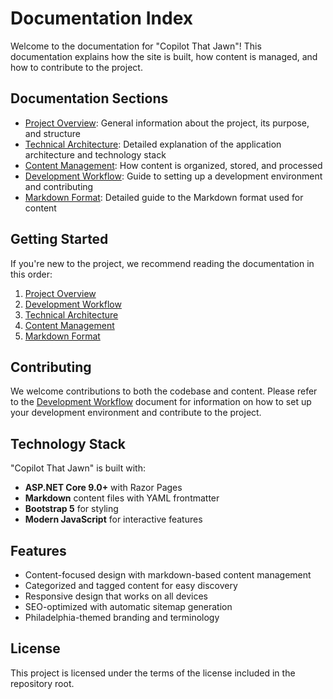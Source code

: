 # Documentation Index

Welcome to the documentation for "Copilot That Jawn"! This documentation explains how the site is built, how content is managed, and how to contribute to the project.

## Documentation Sections

- [Project Overview](overview.md): General information about the project, its purpose, and structure
- [Technical Architecture](technical-architecture.md): Detailed explanation of the application architecture and technology stack
- [Content Management](content-management.md): How content is organized, stored, and processed
- [Development Workflow](development-workflow.md): Guide to setting up a development environment and contributing
- [Markdown Format](markdown-format.md): Detailed guide to the Markdown format used for content

## Getting Started

If you're new to the project, we recommend reading the documentation in this order:

1. [Project Overview](overview.md)
2. [Development Workflow](development-workflow.md)
3. [Technical Architecture](technical-architecture.md)
4. [Content Management](content-management.md)
5. [Markdown Format](markdown-format.md)

## Contributing

We welcome contributions to both the codebase and content. Please refer to the [Development Workflow](development-workflow.md) document for information on how to set up your development environment and contribute to the project.

## Technology Stack

"Copilot That Jawn" is built with:

- **ASP.NET Core 9.0+** with Razor Pages
- **Markdown** content files with YAML frontmatter
- **Bootstrap 5** for styling
- **Modern JavaScript** for interactive features

## Features

- Content-focused design with markdown-based content management
- Categorized and tagged content for easy discovery
- Responsive design that works on all devices
- SEO-optimized with automatic sitemap generation
- Philadelphia-themed branding and terminology

## License

This project is licensed under the terms of the license included in the repository root.
